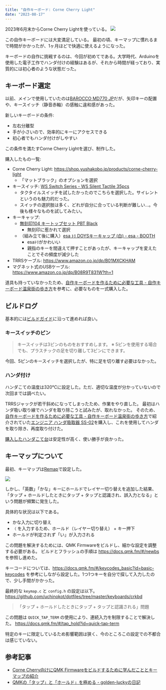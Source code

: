 ```yaml
---
title: "自作キーボード: Corne Cherry Light"
date: "2023-08-17"
---
```


2023年6月末からCorne Cherry Lightを使っている。
![](https://i.gyazo.com/d0c2c620a44011a799d70bd270fe0c16.jpg)

この自作キーボードには大変満足している。
最初の頃、キーマップに慣れるまで時間がかかったが、1ヶ月ほどで快適に使えるようになった。

キーボードの自作に挑戦するのは、今回が初めてである。大学時代、Arduinoを使用した電子工作でハンダ付けの経験はあるが、それから時間が経っており、実質的には初心者のような状態だった。

## キーボード選定

以前、メインで使用していたのは[BAROCCO MD770 JP](https://archisite.co.jp/products/mistel/barocco-md770-jp/)だが、矢印キーの配置や、キースイッチ（静音赤軸）の感触に違和感があった。

新しいキーボードの条件:
* 左右分離型
* 手が小さいので、効率的にキーにアクセスできる
* 初心者でもハンダ付けがしやすい

この条件を満たすCorne Cherry Lightを選び、制作した。

購入したもの一覧:
* Corne Cherry Light: https://shop.yushakobo.jp/products/corne-cherry-light
  * 「マットブラック」のオプションを選択
* キースイッチ: [WS Switch Series - WS Silent Tactile 35pcs](https://shop.yushakobo.jp/products/6140)
  * タクタイルスイッチを試したかったのでこちらを選択した。サイレントというのも魅力的だった。
  * スイッチの選択肢は多く、どれが自分に合っている判断が難しい...。今後も様々なものを試してみたい。
* キーキャップ:
  * [無刻印104 キートップセット PBT Black](https://shop.yushakobo.jp/products/a0300bp?_pos=2&_sid=afaf2349c&_ss=r)
    * 無刻印に惹かれて選択
  * （組み立て後に購入）[esa ﾄﾘ DOYSキーキャップ (白) - esa - BOOTH](https://esa.booth.pm/items/2221978)
    * esaﾄﾘがかわいい
    * 親指のキーを間違えて押すことがあったが、キーキャップを変えたことでその頻度が減少した
* TRRSケーブル: https://www.amazon.co.jp/dp/B01MXCKHAM
* マグネット式のUSBケーブル: https://www.amazon.co.jp/dp/B08R9T831W?th=1

道具も持っていなかったため、[自作キーボードを作るために必要な工具 - 自作キーボード温泉街の歩き方](https://salicylic-acid3.hatenablog.com/entry/tool-lubrication)を参考に、必要なものを一式購入した。

## ビルドログ
基本的には[ビルドガイド](https://github.com/foostan/crkbd/blob/main/corne-light/doc/v1/buildguide_jp.md)に沿って進めれば良い。

### キースイッチのピン
> キースイッチは3ピンのものをおすすめします。 ※ 5ピンを使用する場合でも、プラスチックの足を切り離して3ピンにできます。

今回、5ピンのキースイッチを選択したが、特に足を切り離す必要はなかった。

### ハンダ付け
ハンダこての温度は320℃に設定した。ただ、適切な温度が分かっていないので次回までは調べたい。

TRRSジャックが若干斜めになってしまったため、作業をやり直した。
最初はハンダ吸い取り線でハンダを取り除こうと試みたが、取れなかった。
そのため、[自作キーボードを作るために必要な工具 - 自作キーボード温泉街の歩き方](https://salicylic-acid3.hatenablog.com/entry/tool-lubrication)で紹介されていた[エンジニア ハンダ吸取器 SS-02](https://www.amazon.co.jp/dp/B002MJMXD4?th=1)を購入し、これを使用してハンダを取り除き、再度取り付けた。

[購入したハンダこて台](https://www.amazon.co.jp/dp/B000TGNWCS?th=1)は安定性が高く、使い勝手が良かった。

## キーマップについて
最初、キーマップは[Remap](https://remap-keys.app/)で設定した。

![](https://i.gyazo.com/43e39b71e7069dcb7f98ab2b4f362dc4.png)

しかし、「英数」「かな」キーにホールドでレイヤー切り替えを追加した結果、「タップ + ホールドしたときにタップ + タップと認識され、誤入力となる」という問題が頻繁に発生した。

具体的な状況は以下である。

* かな入力に切り替え
* `（` を入力するため、ホールド（レイヤー切り替え） + キー押下
* ホールドが判定されず「い」が入力される

この問題を解決するためには、QMK Firmwareをビルドし、細かな設定を調整する必要がある。
ビルドとフラッシュの手順は https://docs.qmk.fm/#/newbs を参照し進めた。

キーコードについては、https://docs.qmk.fm/#/keycodes_basic?id=basic-keycodes を参考にしながら設定した。1つ1つキーを自分で探して入力したので、少し手間がかかった。

最終的な `keymap.c` と `config.h` の設定は以下。
https://github.com/uchinokot/dotfiles/tree/master/keyboards/crkbd

> 「タップ + ホールドしたときにタップ + タップと認識される」問題

この問題は `QUICK_TAP_TERM` の使用により、連続入力を制限することで解決した。
https://docs.qmk.fm/#/tap_hold?id=quick-tap-term

特定のキーに限定しているため影響範囲は狭く、今のところこの設定での不都合は感じていない。

## 参考記事
* [Corne Cherry向けにQMK Firmwareをビルドするために学んだこととキーマップの紹介](https://zenn.dev/konokenj/articles/37e025e8f99240)
* [QMKの「タップ」と「ホールド」を極める - golden-luckyの日記](https://golden-lucky.hatenablog.com/entry/2021/03/06/182958)
